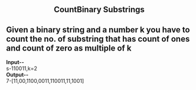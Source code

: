 
<div align="center">
<h2>CountBinary Substrings </h2>
</div>

<!-- Markdown -->


## Given a binary string and a number k  you have to count the no. of substring that has count of ones and count of zero as multiple of k 

<b>Input--<br></b>
s-110011,k=2<br>
<b>Output--<br></b>
7-[11,00,1100,0011,110011,11,1001]
